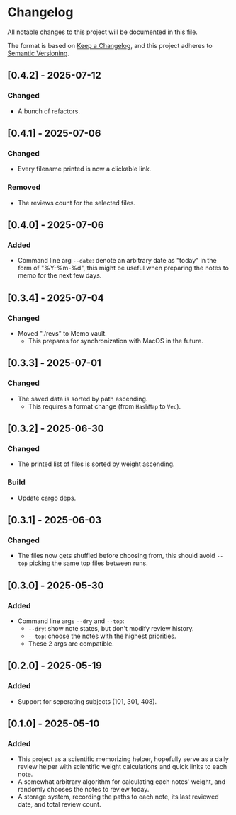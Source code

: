 # Changelog

All notable changes to this project will be documented in this file.

The format is based on [Keep a Changelog](https://keepachangelog.com/en/1.1.0/), and this project adheres to [Semantic Versioning](https://semver.org/spec/v2.0.0.html).

## [0.4.2] - 2025-07-12

### Changed

- A bunch of refactors.

## [0.4.1] - 2025-07-06

### Changed

- Every filename printed is now a clickable link.

### Removed

- The reviews count for the selected files.

## [0.4.0] - 2025-07-06

### Added

- Command line arg `--date`: denote an arbitrary date as "today" in the form of "%Y-%m-%d", this might be useful when preparing the notes to memo for the next few days.

## [0.3.4] - 2025-07-04

### Changed

- Moved "./revs" to Memo vault.
  - This prepares for synchronization with MacOS in the future.

## [0.3.3] - 2025-07-01

### Changed

- The saved data is sorted by path ascending.
  - This requires a format change (from `HashMap` to `Vec`).

## [0.3.2] - 2025-06-30

### Changed

- The printed list of files is sorted by weight ascending.

### Build

- Update cargo deps.

## [0.3.1] - 2025-06-03

### Changed

- The files now gets shuffled before choosing from, this should avoid `--top` picking the same top files between runs.

## [0.3.0] - 2025-05-30

### Added

- Command line args `--dry` and `--top`:
  - `--dry`: show note states, but don't modify review history.
  - `--top`: choose the notes with the highest priorities.
  - These 2 args are compatible.

## [0.2.0] - 2025-05-19

### Added

- Support for seperating subjects (101, 301, 408).

## [0.1.0] - 2025-05-10

### Added

- This project as a scientific memorizing helper, hopefully serve as a daily review helper with scientific weight calculations and quick links to each note.
- A somewhat arbitrary algorithm for calculating each notes' weight, and randomly chooses the notes to review today.
- A storage system, recording the paths to each note, its last reviewed date, and total review count.
